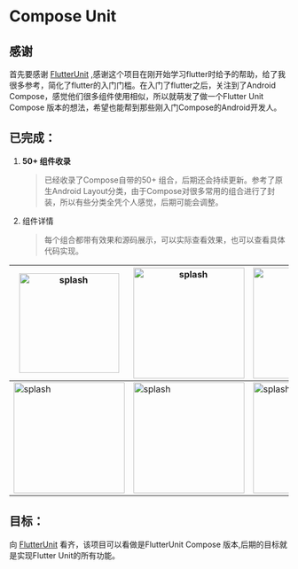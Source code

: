 # Compose Unit

## 感谢

首先要感谢 [FlutterUnit](https://github.com/toly1994328/FlutterUnit) ,感谢这个项目在刚开始学习flutter时给予的帮助，给了我很多参考，简化了flutter的入门门槛。在入门了flutter之后，关注到了Android Compose，感觉他们很多组件使用相似，所以就萌发了做一个Flutter Unit Compose 版本的想法，希望也能帮到那些刚入门Compose的Android开发人。

## 已完成：

1. **50+ 组件收录**
   
   > 已经收录了Compose自带的50+ 组合，后期还会持续更新。参考了原生Android Layout分类，由于Compose对很多常用的组合进行了封装，所以有些分类全凭个人感觉，后期可能会调整。

2. 组件详情
   
   > 每个组合都带有效果和源码展示，可以实际查看效果，也可以查看具体代码实现。

| <img title="splash" src="https://raw.githubusercontent.com/roc-zjp/cloudimg/master/2022/11/28-09-53-30-splash.gif" alt="splash" width="180"> | <img title="splash" src="https://raw.githubusercontent.com/roc-zjp/cloudimg/master/2022/11/28-09-51-55-1.jpeg" alt="splash" width="200"> | <img title="splash" src="https://raw.githubusercontent.com/roc-zjp/cloudimg/master/2022/11/28-09-58-37-2.jpeg" alt="splash" width="200"> | <img title="splash" src="https://raw.githubusercontent.com/roc-zjp/cloudimg/master/2022/11/28-10-02-21-3.jpeg" alt="splash" width="200"> |
| -------------------------------------------------------------------------------------------------------------------------------------------- | ---------------------------------------------------------------------------------------------------------------------------------------- | ---------------------------------------------------------------------------------------------------------------------------------------- | ---------------------------------------------------------------------------------------------------------------------------------------- |
| <img title="splash" src="https://raw.githubusercontent.com/roc-zjp/cloudimg/master/2022/11/28-09-59-50-4.jpeg" alt="splash" width="200">     | <img title="splash" src="https://raw.githubusercontent.com/roc-zjp/cloudimg/master/2022/11/28-10-00-02-5.jpeg" alt="splash" width="200"> | <img title="splash" src="https://raw.githubusercontent.com/roc-zjp/cloudimg/master/2022/11/28-10-00-08-6.jpeg" alt="splash" width="200"> | <img title="splash" src="https://raw.githubusercontent.com/roc-zjp/cloudimg/master/2022/11/28-10-00-12-7.jpeg" alt="splash" width="200"> |

## 目标：

向 [FlutterUnit](https://github.com/toly1994328/FlutterUnit)  看齐，该项目可以看做是FlutterUnit Compose 版本,后期的目标就是实现Flutter Unit的所有功能。
